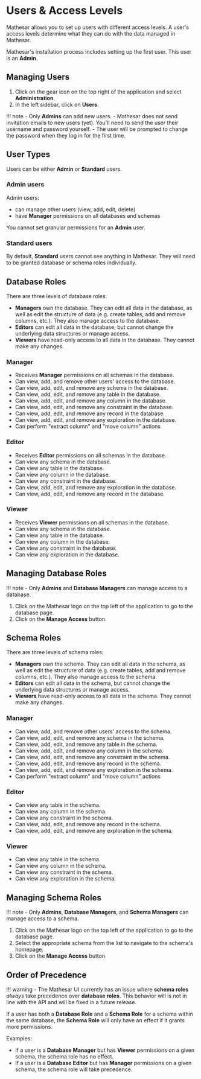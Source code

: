 # Users & Access Levels

Mathesar allows you to set up users with different access levels. A user's access levels determine what they can do with the data managed in Mathesar.

Mathesar's installation process includes setting up the first user. This user is an **Admin**.

## Managing Users

1. Click on the gear icon on the top right of the application and select **Administration**.
2. In the left sidebar, click on **Users**.

!!! note
    - Only **Admins** can add new users.
    - Mathesar does not send invitation emails to new users (yet). You'll need to send the user their username and password yourself.
    - The user will be prompted to change the password when they log in for the first time.

## User Types

Users can be either **Admin** or **Standard** users.

### Admin users

Admin users:

- can manage other users (view, add, edit, delete)
- have **Manager** permissions on all databases and schemas

You cannot set granular permissions for an **Admin** user.

### Standard users

By default, **Standard** users cannot see anything in Mathesar. They will need to be granted database or schema roles individually.

## Database Roles

There are three levels of database roles:

- **Managers** own the database. They can edit all data in the database, as well as edit the structure of data (e.g. create tables, add and remove columns, etc.). They also manage access to the database.
- **Editors** can edit all data in the database, but cannot change the underlying data structures or manage access.
- **Viewers** have read-only access to all data in the database. They cannot make any changes.

### Manager

- Receives **Manager** permissions on all schemas in the database.
- Can view, add, and remove other users' access to the database.
- Can view, add, edit, and remove any schema in the database.
- Can view, add, edit, and remove any table in the database.
- Can view, add, edit, and remove any column in the database.
- Can view, add, edit, and remove any constraint in the database.
- Can view, add, edit, and remove any record in the database.
- Can view, add, edit, and remove any exploration in the database.
- Can perform "extract column" and "move column" actions

### Editor

- Receives **Editor** permissions on all schemas in the database.
- Can view any schema in the database.
- Can view any table in the database.
- Can view any column in the database.
- Can view any constraint in the database.
- Can view, add, edit, and remove any exploration in the database.
- Can view, add, edit, and remove any record in the database.

### Viewer

- Receives **Viewer** permissions on all schemas in the database.
- Can view any schema in the database.
- Can view any table in the database.
- Can view any column in the database.
- Can view any constraint in the database.
- Can view any exploration in the database.

## Managing Database Roles

!!! note
    - Only **Admins** and **Database Managers** can manage access to a database.

1. Click on the Mathesar logo on the top left of the application to go to the database page.
2. Click on the **Manage Access** button.

## Schema Roles

There are three levels of schema roles:

- **Managers** own the schema. They can edit all data in the schema, as well as edit the structure of data (e.g. create tables, add and remove columns, etc.). They also manage access to the schema.
- **Editors** can edit all data in the schema, but cannot change the underlying data structures or manage access.
- **Viewers** have read-only access to all data in the schema. They cannot make any changes.

### Manager

- Can view, add, and remove other users' access to the schema.
- Can view, add, edit, and remove any schema in the schema.
- Can view, add, edit, and remove any table in the schema.
- Can view, add, edit, and remove any column in the schema.
- Can view, add, edit, and remove any constraint in the schema.
- Can view, add, edit, and remove any record in the schema.
- Can view, add, edit, and remove any exploration in the schema.
- Can perform "extract column" and "move column" actions

### Editor

- Can view any table in the schema.
- Can view any column in the schema.
- Can view any constraint in the schema.
- Can view, add, edit, and remove any record in the schema.
- Can view, add, edit, and remove any exploration in the schema.

### Viewer

- Can view any table in the schema.
- Can view any column in the schema.
- Can view any constraint in the schema.
- Can view any exploration in the schema.

## Managing Schema Roles

!!! note
    - Only **Admins**, **Database Managers**, and **Schema Managers** can manage access to a schema.

1. Click on the Mathesar logo on the top left of the application to go to the database page.
2. Select the appropriate schema from the list to navigate to the schema's homepage.
3. Click on the **Manage Access** button.

## Order of Precedence

!!! warning 
    - The Mathesar UI currently has an issue where **schema roles** _always_ take precedence over **database roles**. This behavior will is not in line with the API and will be fixed in a future release.

If a user has both a **Database Role** and a **Schema Role** for a schema within the same database, the **Schema Role** will only have an effect if it grants more permissions.

Examples:

- If a user is a **Database Manager** but has **Viewer** permissions on a given schema, the schema role has no effect.
- If a user is a **Database Editor** but has **Manager** permissions on a given schema, the schema role will take precedence.
